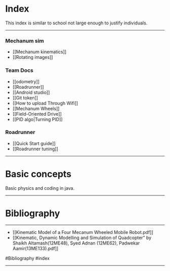 # Index
This index is similar to school not large enough to justify individuals.

---
### Mechanum sim 
- [[Mechanum kinematics]]
- [[Rotating images]]
### Team Docs
- [[odometry]]
- [[Roadrunner]]
- [[Android studio]]
- [[Git token]]
- [[How to upload Through Wifi]]
- [[Mechanum Wheels]]
- [[Field-Oriented Drive]]
- [[PID algo|Turning PID]]
### Roadrunner
- [[Quick Start guide]]
- [[Roadrunner tuning]]



---
# Basic concepts 
Basic physics and coding in java. 

---

# Bibliography 
---
- [[Kinematic Model of a Four Mecanum Wheeled Mobile Robot.pdf]]
- [[Kinematic, Dynamic Modelling and Simulation of Quadcopter” by Shaikh Altamash(12ME48), Syed Adnan (12ME62), Padwekar Aamir(13ME133).pdf]]

#Bibliography
#index

---
